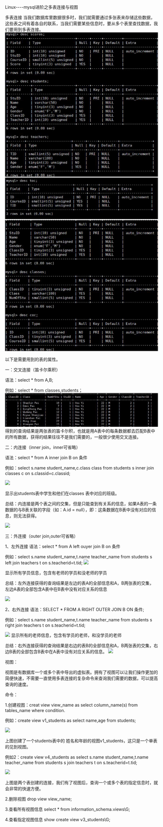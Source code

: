  Linux----mysql进阶之多表连接与视图

多表连接
  当我们数据库里数据很多时，我们就需要通过多张表来存储这些数据，这些表之间有着各自的联系，当我们需要某些信息时，要从多个表里查找数据，我们要用到多表连接。
![](https://github.com/wjlzk1/wjlzk1.github.io/blob/master/myimage/%E5%9B%BE%E7%89%871.png?raw=true)
![](https://github.com/wjlzk1/wjlzk1.github.io/blob/master/myimage/%E5%9B%BE%E7%89%872.png?raw=true)
![](https://github.com/wjlzk1/wjlzk1.github.io/blob/master/myimage/%E5%9B%BE%E7%89%873.png?raw=true)

以下是需要用到的表的属性。

一：交叉连接（笛卡尔乘积）

语法：select * from A,B;

例如：select * from classes,students；
![](https://github.com/wjlzk1/wjlzk1.github.io/blob/master/myimage/%E5%9B%BE%E7%89%874.png?raw=true)
  得到的查询结果是两张表的笛卡尔积，也就是用A表中的每条数据都去匹配B表中的所有数据，获得的结果往往不是我们需要的，一般很少使用交叉连接。

二：内连接（inner join，inner可省略）

语法：select * from A inner join B on 条件

例如：select s.name student_name,c.class class from students s inner join classes c on s.classid=c.classid;

![](https://i.imgur.com/eN6zelS.png)

显示出students表中学生和他们在classes 表中对应的班级。

总结：内连接是两个表之间的交集，但是只能查到有关系的信息，如果A表的一条数据的与B表关联的字段（如：A.id = null），即：这条数据在B表中没有对应的信息，则无法获得。

![](https://i.imgur.com/5RKOweB.png)




三：外连接（outer join,outer可省略）

1、左外连接
语法：select * from A   left  ouyer  join B on 条件

例如：select s.name student_name,t.name teacher_name from students s left join teachers t on s.teacherid=t.tid;
![](https://i.imgur.com/XDjdVkz.png)

显示所有学员信息，包含有老师的学员和没老师的学员

总结：左外连接获得的查询结果是左边的表A的全部信息和A，B两张表的交集，左边A表的全部包含A表中在B表中没有对应关系的信息

![](https://i.imgur.com/Wsqq0zM.png)

2、右外连接
语法：SELECT * FROM A RIGHT OUTER JOIN B ON 条件;

例如：select s.name student_name,t.name teacher_name from students s right join teachers t on s.teacherid=t.tid;

![](https://i.imgur.com/DTZqSWO.png)
显示所有的老师信息，包含有学员的老师，和没学员的老师

总结：右外连接获得的查询结果是右边的表B的全部信息和A，B两张表的交集，右边B表的全部包含B表中在A表中没有对应关系的信息。
![](https://i.imgur.com/eGtp484.png)


视图：

视图是有数据库一个或多个表中导出的虚拟表。拥有了视图可以让我们操作更加的简便快速，不需要一直使用多表连接的复杂命令来查询我们需要的数据，可以提高查询的速度。

命令：




1.创建视图：creat view view_name as select column_name(s) from tables_name where condition.

 例如：create view v1_students as select name,age from students;

![](https://i.imgur.com/5AYnMae.png)
 
   
上图创建了一个students表中的 姓名和年龄的视图v1_students，这只是一个单表的见到视图。

例如2：create view v4_students as select s.name student_name,t.name teacher_name from students s join teachers t on s.teacherid=t.tid;

![](https://i.imgur.com/yYhShOG.png)
 

上图是两个表创建的连接，我们有了视图后，查询一个或多个表的指定信息时，就会非常的快速方便。 

2.删除视图
drop view view_name;

3.查看所有视图信息
 select * from information_schema.views\G;

4.查看指定视图信息
  show create view v3_students\G;

